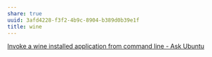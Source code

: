 ```yaml
---
share: true
uuid: 3afd4228-f3f2-4b9c-8904-b389d0b39e1f
title: wine
---
```

[Invoke a wine installed application from command line - Ask Ubuntu](https://askubuntu.com/questions/65487/invoke-a-wine-installed-application-from-command-line)